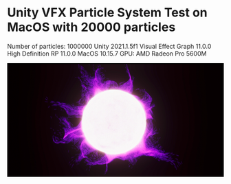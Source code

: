 # Unity VFX Particle System Test on MacOS with 20000 particles
 

Number of particles: 1000000
Unity 2021.1.5f1
Visual Effect Graph 11.0.0
High Definition RP 11.0.0
MacOS 10.15.7
GPU: AMD Radeon Pro 5600M

[![IMAGE ALT TEXT HERE](images/Preview.png)](https://www.youtube.com/watch?v=aJFB2bIbjng)

